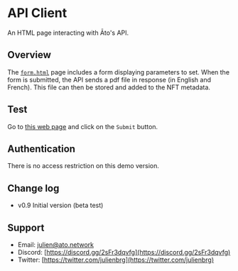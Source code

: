 # API Client

An HTML page interacting with Āto's API.

## Overview

The [`form.html`](https://github.com/ATO-nft/api-client/blob/main/form.html) page includes a form displaying parameters to set. When the form is submitted, the API sends a pdf file in response (in English and French). This file can then be stored and added to the NFT metadata. 

## Test

Go to [this web page](https://strat.cc/form.html) and click on the `Submit` button.

## Authentication

There is no access restriction on this demo version. 

## Change log

- v0.9 Initial version (beta test)

## Support

- Email: [julien@ato.network](mailto:julien@ato.network)
- Discord: [https://discord.gg/2sFr3dqvfg](https://discord.gg/2sFr3dqvfg)
- Twitter: [https://twitter.com/julienbrg](https://twitter.com/julienbrg)



